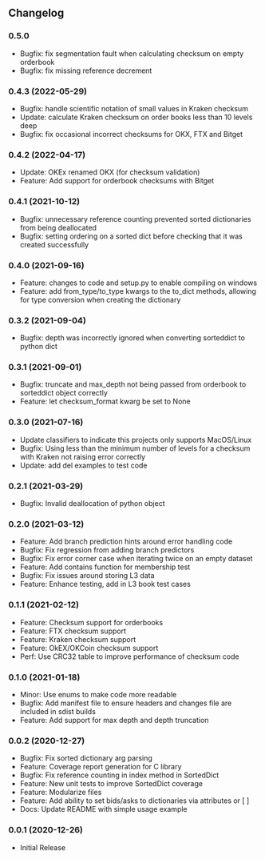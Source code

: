 ## Changelog

### 0.5.0
 * Bugfix: fix segmentation fault when calculating checksum on empty orderbook
 * Bugfix: fix missing reference decrement

### 0.4.3 (2022-05-29)
 * Bugfix: handle scientific notation of small values in Kraken checksum
 * Update: calculate Kraken checksum on order books less than 10 levels deep
 * Bugfix: fix occasional incorrect checksums for OKX, FTX and Bitget

### 0.4.2 (2022-04-17)
 * Update: OKEx renamed OKX (for checksum validation)
 * Feature: Add support for orderbook checksums with Bitget

### 0.4.1 (2021-10-12)
 * Bugfix: unnecessary reference counting prevented sorted dictionaries from being deallocated
 * Bugfix: setting ordering on a sorted dict before checking that it was created successfully

### 0.4.0 (2021-09-16)
 * Feature: changes to code and setup.py to enable compiling on windows
 * Feature: add from_type/to_type kwargs to the to_dict methods, allowing for type conversion when creating the dictionary

### 0.3.2 (2021-09-04)
 * Bugfix: depth was incorrectly ignored when converting sorteddict to python dict

### 0.3.1 (2021-09-01)
  * Bugfix: truncate and max_depth not being passed from orderbook to sorteddict object correctly
  * Feature: let checksum_format kwarg be set to None

### 0.3.0 (2021-07-16)
  * Update classifiers to indicate this projects only supports MacOS/Linux
  * Bugfix: Using less than the minimum number of levels for a checksum with Kraken not raising error correctly
  * Update: add del examples to test code

### 0.2.1 (2021-03-29)
  * Bugfix: Invalid deallocation of python object

### 0.2.0 (2021-03-12)
  * Feature: Add branch prediction hints around error handling code
  * Bugfix: Fix regression from adding branch predictors
  * Bugfix: Fix error corner case when iterating twice on an empty dataset
  * Feature: Add contains function for membership test
  * Bugfix: Fix issues around storing L3 data
  * Feature: Enhance testing, add in L3 book test cases

### 0.1.1 (2021-02-12)
  * Feature: Checksum support for orderbooks
  * Feature: FTX checksum support
  * Feature: Kraken checksum support
  * Feature: OkEX/OKCoin checksum support
  * Perf: Use CRC32 table to improve performance of checksum code

### 0.1.0 (2021-01-18)
  * Minor: Use enums to make code more readable
  * Bugfix: Add manifest file to ensure headers and changes file are included in sdist builds
  * Feature: Add support for max depth and depth truncation

### 0.0.2 (2020-12-27)
  * Bugfix: Fix sorted dictionary arg parsing
  * Feature: Coverage report generation for C library
  * Bugfix: Fix reference counting in index method in SortedDict
  * Feature: New unit tests to improve SortedDict coverage
  * Feature: Modularize files
  * Feature: Add ability to set bids/asks to dictionaries via attributes or \[ \]
  * Docs: Update README with simple usage example

### 0.0.1 (2020-12-26)
  * Initial Release
